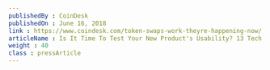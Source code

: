 ```yaml
---
publishedBy : CoinDesk
publishedOn : June 16, 2018
link : https://www.coindesk.com/token-swaps-work-theyre-happening-now/
articleName : Is It Time To Test Your New Product's Usability? 13 Tech Experts Weigh In
weight : 40 
class : pressArticle
---
```

